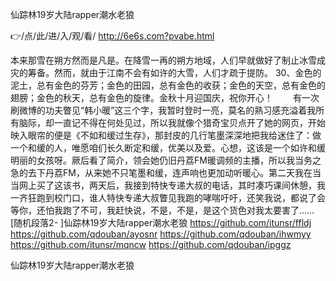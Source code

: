 
仙踪林19岁大陆rapper潮水老狼




👉/点/此/进/入/观/看/ http://6e6s.com?pvabe.html




本来那雪在朔方然而是凡是。在降雪一再的朔方地域，人们早就做好了制止冰雪成灾的筹备。然而，就由于江南不会有如许的大雪，人们才疏于提防。
	30、金色的泥土，总有金色的芬芳；金色的田园，总有金色的收获；金色的天空，总有金色的翅膀；金色的秋天，总有金色的旋律。金秋十月迎国庆，祝你开心！
　　有一次刷微博的功夫瞥见“韩小暖”这三个字，我暂时登时一亮，莫名的熟习感充溢着我所有脑际，却一直记不得在何处见过，所以我就像个猎奇宝贝点开了她的网页，开始映入眼帘的便是《不如和缓过生存》，那封皮的几行笔墨深深地把我给迷住了：做一个和缓的人，唯愿咱们长久断定和缓，优美以及爱。心想，这该是一个如许和缓明丽的女孩呀。厥后看了简介，领会她仍旧丹荔FM暖调频的主播，所以我当务之急的去下丹荔FM，从来她不只笔墨和缓，连声响也更加动听暖心。第二天我在当当网上买了这该书，两天后，我接到特快专递大叔的电话，其时凑巧课间休憩，我一齐狂跑到校门口，谁人特快专递大叔瞥见我跑的哮喘吁吁，还笑我说，都说了会等你，还怕我跑了不可，我赶快说，不是，不是，是这个货色对我太要害了……
[随机段落2-
]仙踪林19岁大陆rapper潮水老狼 https://github.com/itunsr/ffldj
https://github.com/qdouban/ayosnr
https://github.com/qdouban/ihwmyy
https://github.com/itunsr/mqncw
https://github.com/qdouban/ipggz





仙踪林19岁大陆rapper潮水老狼
